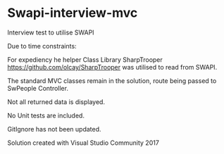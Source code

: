# Swapi-interview-mvc
Interview test to utilise SWAPI 

Due to time constraints:

For expediency he helper Class Library SharpTrooper https://github.com/olcay/SharpTrooper was utilised to read from SWAPI.

The standard MVC classes remain in the solution, route being passed to SwPeople Controller.

Not all returned data is displayed.

No Unit tests are included.

GitIgnore has not been updated.

Solution created with Visual Studio Community 2017 
